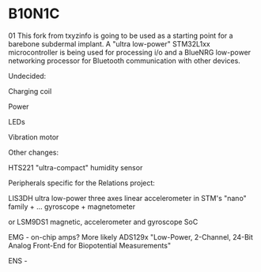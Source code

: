 # B10N1C
01
This fork from txyzinfo is going to be used as a starting point for a barebone subdermal implant. A "ultra low-power" STM32L1xx microcontroller is being used for processing i/o and a BlueNRG low-power networking processor for Bluetooth communication with other devices.


Undecided:

Charging coil

Power

LEDs

Vibration motor


Other changes:

HTS221 "ultra-compact" humidity sensor



Peripherals specific for the Relations project:

LIS3DH ultra low-power three axes linear accelerometer in STM's "nano" family + ... gyroscope + magnetometer

or LSM9DS1 magnetic, accelerometer and gyroscope SoC

EMG - on-chip amps? More likely ADS129x "Low-Power, 2-Channel, 24-Bit Analog Front-End for Biopotential Measurements"

ENS -
